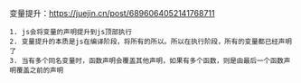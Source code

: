 变量提升：https://juejin.cn/post/6896064052141768711

```
1. js会将变量的声明提升到js顶部执行
2. 变量提升的本质是js在编译阶段，将所有的所以。所以在执行阶段，所有的变量都已经声明了
3. 当有多个同名变量时，函数声明会覆盖其他声明，如果有多个函数，则是由最后一个函数声明覆盖之前的声明
```

